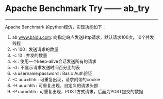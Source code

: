 # Apache Benchmark Try —— ab_try

----------

Apache Benchmark 的python模仿，实现功能如下：  
1. ab www.baidu.com: 向指定站点发送Http请求，默认请求100次，10个并发线程  
2. -n 100 : 发送请求的数量  
3. -c 10 : 并发的数量  
4. -k : 使用一个keep-alive会话发送所有的请求  
5. -d : 不显示请求发送时间百分比的表  
6. -a username:password : Basic Auth验证  
7. -C uuu=hhh : 可重复出现，请求附带的cookie  
8. -H uuu:hhh : 可重复出现，自定义的请求头部  
9. -P uuu=hhh : 可重复出现，POST方式请求，后面为POST提交的数据